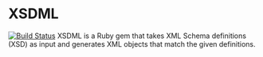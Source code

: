 # XSDML
[![Build Status](https://travis-ci.org/danascheider/xsdml.svg?branch=master)](https://travis-ci.org/danascheider/xsdml)
XSDML is a Ruby gem that takes XML Schema definitions (XSD) as input and generates XML objects that match the given definitions.
